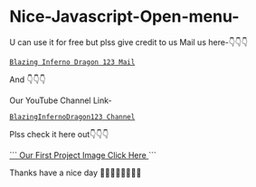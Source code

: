 # Nice-Javascript-Open-menu-
U can use it for free but plss give credit to us
Mail us here-👇👇👇
<a href="mailto: bibhabbarua@gmail.com">
```
Blazing Inferno Dragon 123 Mail
```
</a>

And 
👇👇👇

Our YouTube Channel Link-
<a href="https://youtube.com/channel/UC94rjmYz21IBREgkLaQ7NVA">
```
BlazingInfernoDragon123 Channel
```
</a>

Plss check it here out👇👇👇

<a href="https://raw.githubusercontent.com/BlaizingInfernoDragon123/save-the-earth-/main/Earth.webp">
```
Our First Project Image Click Here
</a>
```

Thanks have a nice day 🤟🤟🤟😎😎😎🤓🤓
